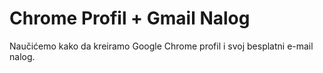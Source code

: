 
# Chrome Profil + Gmail Nalog

Naučićemo kako da kreiramo Google Chrome profil i svoj besplatni e-mail nalog. 
